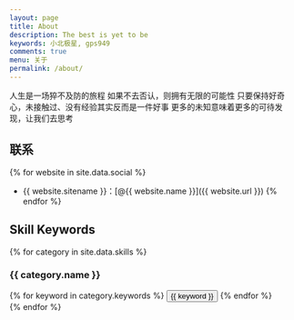 ```yaml
---
layout: page
title: About
description: The best is yet to be
keywords: 小北极星, gps949
comments: true
menu: 关于
permalink: /about/
---
```


人生是一场猝不及防的旅程
如果不去否认，则拥有无限的可能性
只要保持好奇心，未接触过、没有经验其实反而是一件好事
更多的未知意味着更多的可待发现，让我们去思考

## 联系

{% for website in site.data.social %}
* {{ website.sitename }}：[@{{ website.name }}]({{ website.url }})
{% endfor %}

## Skill Keywords

{% for category in site.data.skills %}
### {{ category.name }}
<div class="btn-inline">
{% for keyword in category.keywords %}
<button class="btn btn-outline" type="button">{{ keyword }}</button>
{% endfor %}
</div>
{% endfor %}
